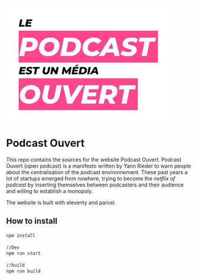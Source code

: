 ![podcast ouvert](/src/_assets/images/podcastouvert.png)

# Podcast Ouvert

This repo contains the sources for the website Podcast Ouvert. Podcast Ouvert (open podcast) is a manifesto written by Yann Rieder to warn people about the centralisation of the podcast environnement. These past years a lot of startups emerged from nowhere, trying to become the *netflix of podcast* by inserting themselves between podcasters and their audience and willing to establish a monopoly.

The website is built with eleventy and parcel.

## How to install

```
npm install

//Dev
npm run start

//build
npm run build
```

